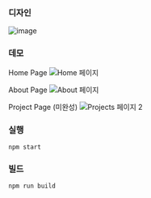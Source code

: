 ### 디자인
![image](https://user-images.githubusercontent.com/31842031/102590026-47f10180-4153-11eb-9cf5-381fedd6fa95.png)

### 데모
Home Page
![Home 페이지](https://user-images.githubusercontent.com/31842031/103135329-e3a5e300-46fa-11eb-8328-3f44196ca4db.gif)

About Page
![About 페이지](https://user-images.githubusercontent.com/31842031/103135330-e6a0d380-46fa-11eb-85ec-a4ddb9e66d70.gif)
    
Project Page (미완성)
![Projects 페이지 2](https://user-images.githubusercontent.com/31842031/103135331-e86a9700-46fa-11eb-8297-6b2dc6a9ba81.gif)

### 실행
```
npm start
```

### 빌드
```
npm run build
```